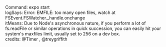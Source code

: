 Command: expo start<br/>
logSays: Error: EMFILE: too many open files, watch
    at FSEvent.FSWatcher._handle.onchange <br>
itMeans: Due to Node's asynchronous nature, if you perform a lot of fs.readFile or similar operations in quick succession, you can easily hit your system's maxfiles limit, usually set to 256 on a dev box.   
credits: @Timer , @treygriffith
